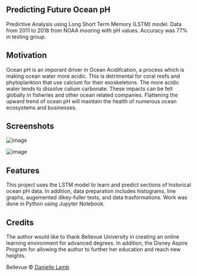 ## Predicting Future Ocean pH
Predictive Analysis using Long Short Term Memory (LSTM) model. Data from 2011 to 2018 from NOAA mooring with pH values. Accuracy was 77% in testing group. 

## Motivation
Ocean pH is an imporant driver in Ocean Acidifcation, a process which is making ocean water more acidic. This is detrimental for coral reefs and phytoplankton that use calcium for their exoskeletons. The more acidic water tends to dissolve calium carbonate. These impacts can be felt globally in fisheries and other ocean related companies. Flattening the upward trend of ocean pH will maintain the health of numerous ocean ecosystems and businesses.

## Screenshots
![image](https://user-images.githubusercontent.com/54485579/156001068-ba36f63b-09da-4a78-ac75-2ae1ac56358d.png)


![image](https://user-images.githubusercontent.com/54485579/156001029-f423c5e9-96a9-4458-abfe-bedffdbc4f7e.png)


## Features
This project uses the LSTM model to learn and predict sections of historical ocean pH data. In addition, data preparation includes histograms, line graphs, augemented dikey-fuller tests, and data trasformations. Work was done in Python using Jupyter Notebook.

## Credits
The author would like to thank Bellevue University in creating an online learning environment for advanced degrees. In addition, the Disney Aspire Program for allowing the author to further her education and reach new heights. 

Bellevue © [Danielle Lamb](2022)
